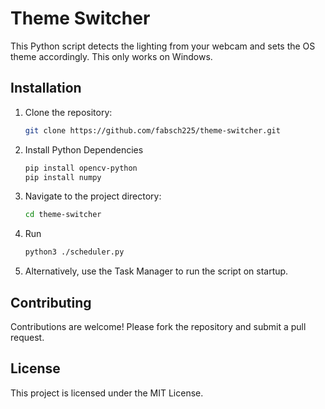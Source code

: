 # Theme Switcher

This Python script detects the lighting from your webcam and sets the OS theme accordingly. This only works on Windows.


## Installation

1. Clone the repository:
    ```sh
    git clone https://github.com/fabsch225/theme-switcher.git
    ```
2. Install Python Dependencies
    ```sh
    pip install opencv-python
    pip install numpy
    ```
3. Navigate to the project directory:
    ```sh
    cd theme-switcher
    ```
4. Run
    ```sh
    python3 ./scheduler.py
    ```
5. Alternatively, use the Task Manager to run the script on startup.

## Contributing

Contributions are welcome! Please fork the repository and submit a pull request.

## License

This project is licensed under the MIT License.